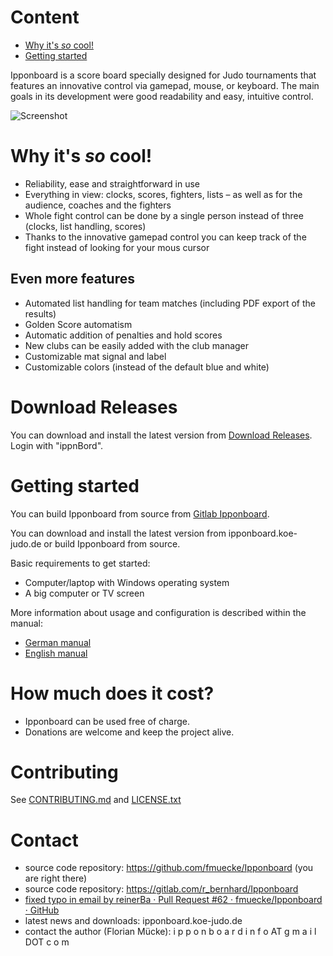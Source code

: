 # Content

- [Why it's *so* cool!](#why-its-so-cool)
- [Getting started](#getting-started)

Ipponboard is a score board specially designed for Judo tournaments that features an innovative control via gamepad, mouse, or keyboard. The main goals in its development were good readability and easy, intuitive control.

![Screenshot](https://ipponboard.koe-judo.de/wp-content/uploads/2011/12/Ipponboard-the-judo-score-board-and-timer-300x169.jpg)

# Why it's *so* cool!

- Reliability, ease and straightforward in use
- Everything in view: clocks, scores, fighters, lists – as well as for the audience, coaches and the fighters
- Whole fight control can be done by a single person instead of three (clocks, list handling, scores)
- Thanks to the innovative gamepad control you can keep track of the fight instead of looking for your mous cursor

## Even more features

- Automated list handling for team matches (including PDF export of the results)
- Golden Score automatism
- Automatic addition of penalties and hold scores
- New clubs can be easily added with the club manager
- Customizable mat signal and label
- Customizable colors (instead of the default blue and white)
  
  
  
# Download Releases
  
You can download and install the latest version from [Download Releases](https://raspi4.merzweiler.de/nextcloud/s/Tcjjn974GW6ybyf). Login with "ippnBord".

# Getting started

You can build Ipponboard from source from [Gitlab Ipponboard](https://gitlab.com/r_bernhard/Ipponboard).

You can download and install the latest version from ipponboard.koe-judo.de or build Ipponboard from source.

Basic requirements to get started:

- Computer/laptop with Windows operating system
- A big computer or TV screen

More information about usage and configuration is described within the manual:

- [German manual](doc/manual-de.md)
- [English manual](doc/USER_MANUAL-EN.md)

# How much does it cost?

- Ipponboard can be used free of charge.
- Donations are welcome and keep the project alive.

# Contributing

See [CONTRIBUTING.md](CONTRIBUTING.md) and [LICENSE.txt](LICENSE.txt)

# Contact

- source code repository: https://github.com/fmuecke/Ipponboard (you are right there)
- source code repository: https://gitlab.com/r_bernhard/Ipponboard
- [fixed typo in email by reinerBa · Pull Request #62 · fmuecke/Ipponboard · GitHub](https://github.com/fmuecke/Ipponboard/pull/62)
- latest news and downloads: ipponboard.koe-judo.de
- contact the author (Florian Mücke): i p p o n b o a r d i n f o AT g m a i l DOT c o m
